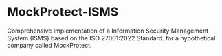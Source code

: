 # MockProtect-ISMS
Comprehensive Implementation of a Information Security Management System (ISMS) based on the ISO 27001:2022 Standard. for a hypothetical company called MockProtect.
